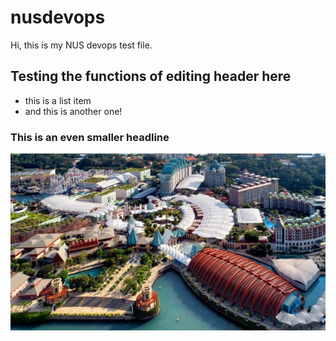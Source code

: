 # nusdevops

Hi, this is my NUS devops test file.

## Testing the functions of editing header here

* this is a list item
* and this is another one!

### This is an even smaller headline

![](sentosa.jpg)
